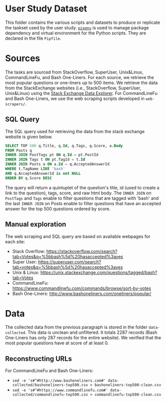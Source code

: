 # User Study Dataset
This folder contains the various scripts and datasets to produce or replicate the taskset used by the user study.
[`pipenv`](https://docs.pipenv.org/) is used to manage package dependency and virtual environment for the Python scripts. They are declared in the file `Pipfile`.

# Sources
The tasks are sourced from StackOverflow, SuperUser, Unix&Linux, CommandLineFu, and Bash One-Liners. 
For each source, we retrieve the most popular questions or one-liners up to 500 items.
We retrieve the data from the StackExchange websites (i.e., StackOverflow, SuperUser, Unix&Linux) using the [Stack Exchange Data Explorer](https://data.stackexchange.com/). For CommandLineFu and Bash One-Liners, we use the web scraping scripts developed in `web-scrapers/`.

## SQL Query
The SQL query used for retrieving the data from the stack exchange website is given below. 

```sql
SELECT TOP 500 q.Title, q.Id, q.Tags, q.Score, a.Body
FROM Posts q
INNER JOIN PostTags pt ON q.Id = pt.PostId
INNER JOIN Tags t ON pt.TagId = t.Id
INNER JOIN Posts a ON a.Id = q.AcceptedAnswerId 
WHERE t.TagName LIKE 'bash' 
AND q.AcceptedAnswerId is not NULL
ORDER BY q.Score DESC
```

The query will return a quintuplet of the question's title, id (used to create a link to the question), tags, score, and raw html body. The `INNER JOIN` on `PostTags` and `Tags` enable to filter questions that are tagged with 'bash' and the last `INNER JOIN` on Posts enable to filter questions that have an accepted answer for the top 500 questions ordered by score.

## Manual exploration
The web scraping and SQL query are based on available webpages for each site:
* Stack Overflow: https://stackoverflow.com/search?tab=Votes&q=%5bbash%5d%20hasaccepted%3ayes
* Super User: https://superuser.com/search?tab=votes&q=%5bbash%5d%20hasaccepted%3ayes
* Unix & Linux: https://unix.stackexchange.com/questions/tagged/bash?tab=Votes
* CommandLineFu: https://www.commandlinefu.com/commands/browse/sort-by-votes
* Bash One-Liners: http://www.bashoneliners.com/oneliners/popular/

# Data
The collected data from the previous paragraph is stored in the folder `data-collected`. This data is unclean and unfiltered. It totals 2287 records (Bash One-Liners has only 287 records for the entire website). We verified that the most popular questions have at score of at least 0.

## Reconstructing URLs
For CommandLineFu and Bash One-Liners: 
* `sed -e 's#^#http://www.bashoneliners.com#' data-collected/bashoneliners-top500.csv > bashoneliners-top500-clean.csv`
* `sed -e 's#^#https://www.commandlinefu.com#' data-collected/commandlinefu-top500.csv > commandlinefu-top500-clean.csv`